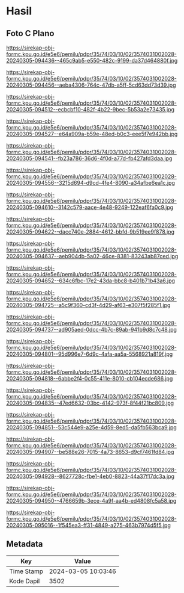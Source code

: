 # Hasil

## Foto C Plano

https://sirekap-obj-formc.kpu.go.id/e5e6/pemilu/pdpr/35/74/03/10/02/3574031002028-20240305-094436--465c9ab5-e550-482c-9199-da37d464880f.jpg

https://sirekap-obj-formc.kpu.go.id/e5e6/pemilu/pdpr/35/74/03/10/02/3574031002028-20240305-094456--aeba4306-764c-47db-a5ff-5cd63dd73d39.jpg

https://sirekap-obj-formc.kpu.go.id/e5e6/pemilu/pdpr/35/74/03/10/02/3574031002028-20240305-094512--ecbcbf10-482f-4b22-9bec-5b53a2e73435.jpg

https://sirekap-obj-formc.kpu.go.id/e5e6/pemilu/pdpr/35/74/03/10/02/3574031002028-20240305-094527--e64a909a-b59e-48ed-b0c3-eee5f7e942bb.jpg

https://sirekap-obj-formc.kpu.go.id/e5e6/pemilu/pdpr/35/74/03/10/02/3574031002028-20240305-094541--fb23a786-36d6-4f0d-a77d-fb427afd3daa.jpg

https://sirekap-obj-formc.kpu.go.id/e5e6/pemilu/pdpr/35/74/03/10/02/3574031002028-20240305-094556--3215d694-d9cd-4fe4-8090-a34afbe6ea1c.jpg

https://sirekap-obj-formc.kpu.go.id/e5e6/pemilu/pdpr/35/74/03/10/02/3574031002028-20240305-094610--3142c579-aace-4e48-9249-122eaf6fa0c9.jpg

https://sirekap-obj-formc.kpu.go.id/e5e6/pemilu/pdpr/35/74/03/10/02/3574031002028-20240305-094622--dacc740e-2884-4612-bbfd-9b519ee9f878.jpg

https://sirekap-obj-formc.kpu.go.id/e5e6/pemilu/pdpr/35/74/03/10/02/3574031002028-20240305-094637--aeb904db-5a02-46ce-8381-83243ab87ced.jpg

https://sirekap-obj-formc.kpu.go.id/e5e6/pemilu/pdpr/35/74/03/10/02/3574031002028-20240305-094652--634c6fbc-17e2-43da-bbc8-b401b71b43a6.jpg

https://sirekap-obj-formc.kpu.go.id/e5e6/pemilu/pdpr/35/74/03/10/02/3574031002028-20240305-094725--a5c9f360-cd3f-4d29-af63-e307f5f285f1.jpg

https://sirekap-obj-formc.kpu.go.id/e5e6/pemilu/pdpr/35/74/03/10/02/3574031002028-20240305-094737--ad905aed-0dcc-4b7c-89ab-941b9d8c7c48.jpg

https://sirekap-obj-formc.kpu.go.id/e5e6/pemilu/pdpr/35/74/03/10/02/3574031002028-20240305-094801--95d996e7-6d9c-4afa-aa5a-5568921a819f.jpg

https://sirekap-obj-formc.kpu.go.id/e5e6/pemilu/pdpr/35/74/03/10/02/3574031002028-20240305-094818--6abbe2f4-0c55-411e-8010-cb104ecde686.jpg

https://sirekap-obj-formc.kpu.go.id/e5e6/pemilu/pdpr/35/74/03/10/02/3574031002028-20240305-094835--47ed6632-03bc-4142-973f-8f44f21bc809.jpg

https://sirekap-obj-formc.kpu.go.id/e5e6/pemilu/pdpr/35/74/03/10/02/3574031002028-20240305-094851--53c544e9-a25e-4d59-8ed5-da5fb563bca9.jpg

https://sirekap-obj-formc.kpu.go.id/e5e6/pemilu/pdpr/35/74/03/10/02/3574031002028-20240305-094907--be588e26-7015-4a73-8653-d9cf7461fd84.jpg

https://sirekap-obj-formc.kpu.go.id/e5e6/pemilu/pdpr/35/74/03/10/02/3574031002028-20240305-094928--8627728c-fbe1-4eb0-8823-44a37f17dc3a.jpg

https://sirekap-obj-formc.kpu.go.id/e5e6/pemilu/pdpr/35/74/03/10/02/3574031002028-20240305-094950--4766659b-3ece-4a9f-aa4b-ed4808fc5a58.jpg

https://sirekap-obj-formc.kpu.go.id/e5e6/pemilu/pdpr/35/74/03/10/02/3574031002028-20240305-095016--1f545ea3-ff31-4849-a275-463b7974d5f5.jpg


## Metadata

| Key        | Value               |
| ---------- | ------------------- |
| Time Stamp | 2024-03-05 10:03:46 |
| Kode Dapil | 3502                |



